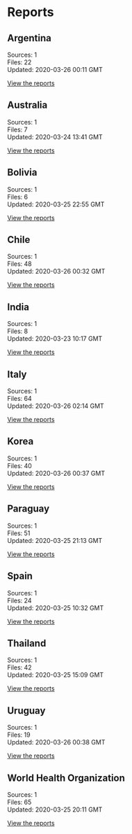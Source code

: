 # Reports

## Argentina

Sources: 1  
Files: 22  
Updated: 2020-03-26 00:11 GMT

[View the reports](ar/README.md)

## Australia

Sources: 1  
Files: 7  
Updated: 2020-03-24 13:41 GMT

[View the reports](au/README.md)

## Bolivia

Sources: 1  
Files: 6  
Updated: 2020-03-25 22:55 GMT

[View the reports](bo/README.md)

## Chile

Sources: 1  
Files: 48  
Updated: 2020-03-26 00:32 GMT

[View the reports](cl/README.md)

## India

Sources: 1  
Files: 8  
Updated: 2020-03-23 10:17 GMT

[View the reports](in/README.md)

## Italy

Sources: 1  
Files: 64  
Updated: 2020-03-26 02:14 GMT

[View the reports](it/README.md)

## Korea

Sources: 1  
Files: 40  
Updated: 2020-03-26 00:37 GMT

[View the reports](kr/README.md)

## Paraguay

Sources: 1  
Files: 51  
Updated: 2020-03-25 21:13 GMT

[View the reports](py/README.md)

## Spain

Sources: 1  
Files: 24  
Updated: 2020-03-25 10:32 GMT

[View the reports](es/README.md)

## Thailand

Sources: 1  
Files: 42  
Updated: 2020-03-25 15:09 GMT

[View the reports](th/README.md)

## Uruguay

Sources: 1  
Files: 19  
Updated: 2020-03-26 00:38 GMT

[View the reports](uy/README.md)

## World Health Organization

Sources: 1  
Files: 65  
Updated: 2020-03-25 20:11 GMT

[View the reports](who/README.md)

